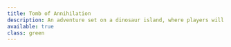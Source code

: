 ```yaml
---
title: Tomb of Annihilation
description: An adventure set on a dinosaur island, where players will battle an Arch-lich and his enormous mega-dungeon
available: true
class: green
---
```

